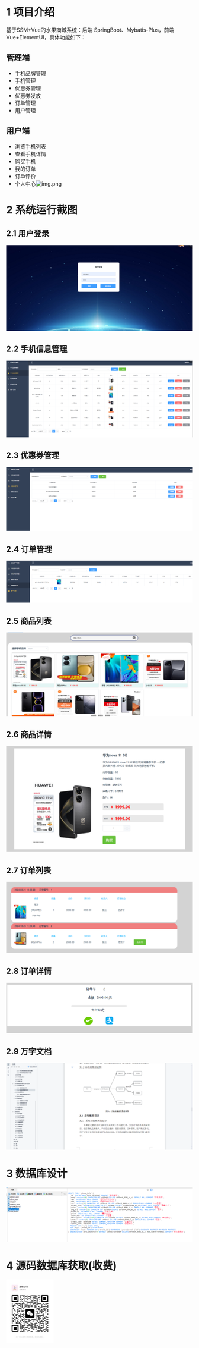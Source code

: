 # 1 项目介绍
基于SSM+Vue的水果商城系统：后端 SpringBoot、Mybatis-Plus，前端Vue+ElementUI，具体功能如下：
## 管理端
- 手机品牌管理
- 手机管理
- 优惠券管理
- 优惠券发放
- 订单管理
- 用户管理
## 用户端
- 浏览手机列表
- 查看手机详情
- 购买手机
- 我的订单
- 订单评价
- 个人中心![img.png](images/img.png)
# 2 系统运行截图
## 2.1 用户登录
![在这里插入图片描述](images/01.png)
## 2.2 手机信息管理
![在这里插入图片描述](images/02.png)
## 2.3 优惠券管理
![在这里插入图片描述](images/03.png)
## 2.4 订单管理
![在这里插入图片描述](images/04.png)
## 2.5 商品列表
![在这里插入图片描述](images/05.png)
## 2.6 商品详情
![在这里插入图片描述](images/06.png)
## 2.7 订单列表
![在这里插入图片描述](images/07.png)
## 2.8 订单详情
![在这里插入图片描述](images/08.png)
## 2.9 万字文档
![在这里插入图片描述](images/09.png)
# 3 数据库设计
![在这里插入图片描述](images/10.png)
# 4 源码数据库获取(收费)
![在这里插入图片描述](images/11.png)
